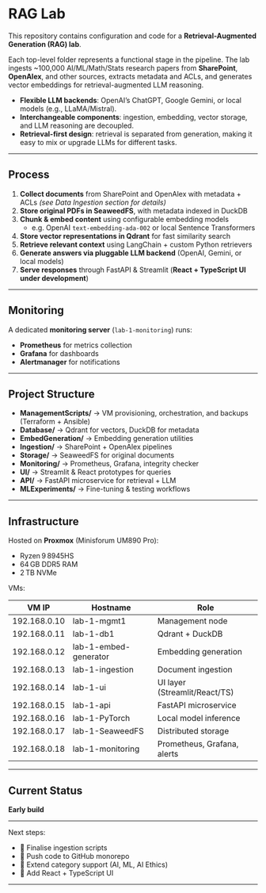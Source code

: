 # RAG Lab  

This repository contains configuration and code for a **Retrieval-Augmented Generation (RAG) lab**.  

Each top-level folder represents a functional stage in the pipeline. The lab ingests ~100,000 AI/ML/Math/Stats research papers from **SharePoint**, **OpenAlex**, and other sources, extracts metadata and ACLs, and generates vector embeddings for retrieval-augmented LLM reasoning.  

- **Flexible LLM backends**: OpenAI’s ChatGPT, Google Gemini, or local models (e.g., LLaMA/Mistral).  
- **Interchangeable components**: ingestion, embedding, vector storage, and LLM reasoning are decoupled.  
- **Retrieval-first design**: retrieval is separated from generation, making it easy to mix or upgrade LLMs for different tasks.  

---

## Process  

1. **Collect documents** from SharePoint and OpenAlex with metadata + ACLs *(see Data Ingestion section for details)*  
2. **Store original PDFs in SeaweedFS**, with metadata indexed in DuckDB  
3. **Chunk & embed content** using configurable embedding models  
   - e.g. OpenAI `text-embedding-ada-002` or local Sentence Transformers  
4. **Store vector representations in Qdrant** for fast similarity search  
5. **Retrieve relevant context** using LangChain + custom Python retrievers  
6. **Generate answers via pluggable LLM backend** (OpenAI, Gemini, or local models)  
7. **Serve responses** through FastAPI & Streamlit (**React + TypeScript UI under development**)  

---

## Monitoring  

A dedicated **monitoring server** (`lab-1-monitoring`) runs:  
- **Prometheus** for metrics collection  
- **Grafana** for dashboards  
- **Alertmanager** for notifications  

---

## Project Structure  

- **ManagementScripts/** → VM provisioning, orchestration, and backups (Terraform + Ansible)  
- **Database/** → Qdrant for vectors, DuckDB for metadata  
- **EmbedGeneration/** → Embedding generation utilities  
- **Ingestion/** → SharePoint + OpenAlex pipelines  
- **Storage/** → SeaweedFS for original documents  
- **Monitoring/** → Prometheus, Grafana, integrity checker  
- **UI/** → Streamlit & React prototypes for queries  
- **API/** → FastAPI microservice for retrieval + LLM  
- **MLExperiments/** → Fine-tuning & testing workflows  

---

## Infrastructure  

Hosted on **Proxmox** (Minisforum UM890 Pro):  
- Ryzen 9 8945HS  
- 64 GB DDR5 RAM  
- 2 TB NVMe  

VMs:  

| VM IP         | Hostname            | Role                          |
|---------------|--------------------|-------------------------------|
| 192.168.0.10  | lab-1-mgmt1        | Management node               |
| 192.168.0.11  | lab-1-db1          | Qdrant + DuckDB               |
| 192.168.0.12  | lab-1-embed-generator | Embedding generation        |
| 192.168.0.13  | lab-1-ingestion    | Document ingestion            |
| 192.168.0.14  | lab-1-ui           | UI layer (Streamlit/React/TS) |
| 192.168.0.15  | lab-1-api          | FastAPI microservice          |
| 192.168.0.16  | lab-1-PyTorch      | Local model inference         |
| 192.168.0.17  | lab-1-SeaweedFS    | Distributed storage           |
| 192.168.0.18  | lab-1-monitoring   | Prometheus, Grafana, alerts   |

---

## Current Status  

**Early build**  

---

Next steps:  
- 🔄 Finalise ingestion scripts  
- 🔄 Push code to GitHub monorepo  
- 🔄 Extend category support (AI, ML, AI Ethics)  
- 🔄 Add React + TypeScript UI  

---
